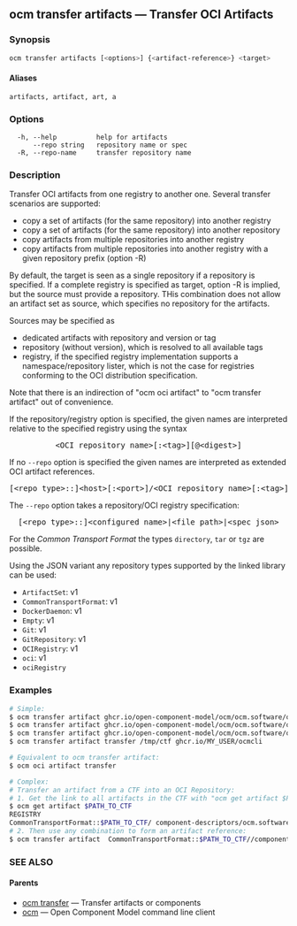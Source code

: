 ## ocm transfer artifacts &mdash; Transfer OCI Artifacts

### Synopsis

```bash
ocm transfer artifacts [<options>] {<artifact-reference>} <target>
```

#### Aliases

```text
artifacts, artifact, art, a
```

### Options

```text
  -h, --help          help for artifacts
      --repo string   repository name or spec
  -R, --repo-name     transfer repository name
```

### Description

Transfer OCI artifacts from one registry to another one.
Several transfer scenarios are supported:
- copy a set of artifacts (for the same repository) into another registry
- copy a set of artifacts (for the same repository) into another repository
- copy artifacts from multiple repositories into another registry
- copy artifacts from multiple repositories into another registry with a given repository prefix (option -R)

By default, the target is seen as a single repository if a repository is specified.
If a complete registry is specified as target, option -R is implied, but the source
must provide a repository. THis combination does not allow an artifact set as source, which
specifies no repository for the artifacts.

Sources may be specified as
- dedicated artifacts with repository and version or tag
- repository (without version), which is resolved to all available tags
- registry, if the specified registry implementation supports a namespace/repository lister,
  which is not the case for registries conforming to the OCI distribution specification.

Note that there is an indirection of "ocm oci artifact" to "ocm transfer artifact" out of convenience.

If the repository/registry option is specified, the given names are interpreted
relative to the specified registry using the syntax

<center>
    <pre>&lt;OCI repository name>[:&lt;tag>][@&lt;digest>]</pre>
</center>

If no <code>--repo</code> option is specified the given names are interpreted
as extended OCI artifact references.

<center>
    <pre>[&lt;repo type>::]&lt;host>[:&lt;port>]/&lt;OCI repository name>[:&lt;tag>][@&lt;digest>]</pre>
</center>

The <code>--repo</code> option takes a repository/OCI registry specification:

<center>
    <pre>[&lt;repo type>::]&lt;configured name>|&lt;file path>|&lt;spec json></pre>
</center>

For the *Common Transport Format* the types <code>directory</code>,
<code>tar</code> or <code>tgz</code> are possible.

Using the JSON variant any repository types supported by the
linked library can be used:
  - <code>ArtifactSet</code>: v1
  - <code>CommonTransportFormat</code>: v1
  - <code>DockerDaemon</code>: v1
  - <code>Empty</code>: v1
  - <code>Git</code>: v1
  - <code>GitRepository</code>: v1
  - <code>OCIRegistry</code>: v1
  - <code>oci</code>: v1
  - <code>ociRegistry</code>

### Examples

```bash
# Simple:
$ ocm transfer artifact ghcr.io/open-component-model/ocm/ocm.software/ocmcli/ocmcli-image:0.17.0 ghcr.io/MY_USER/ocmcli:0.17.0
$ ocm transfer artifact ghcr.io/open-component-model/ocm/ocm.software/ocmcli/ocmcli-image ghcr.io/MY_USER/ocmcli
$ ocm transfer artifact ghcr.io/open-component-model/ocm/ocm.software/ocmcli/ocmcli-image gcr.io
$ ocm transfer artifact transfer /tmp/ctf ghcr.io/MY_USER/ocmcli

# Equivalent to ocm transfer artifact:
$ ocm oci artifact transfer

# Complex:
# Transfer an artifact from a CTF into an OCI Repository:
# 1. Get the link to all artifacts in the CTF with "ocm get artifact $PATH_TO_CTF",
$ ocm get artifact $PATH_TO_CTF
REGISTRY                                                               REPOSITORY
CommonTransportFormat::$PATH_TO_CTF/ component-descriptors/ocm.software/ocmcli
# 2. Then use any combination to form an artifact reference:
$ ocm transfer artifact  CommonTransportFormat::$PATH_TO_CTF//component-descriptors/ocm.software/ocmcli ghcr.io/open-component-model/ocm:latest
```

### SEE ALSO

#### Parents

* [ocm transfer](ocm_transfer.md)	 &mdash; Transfer artifacts or components
* [ocm](ocm.md)	 &mdash; Open Component Model command line client

